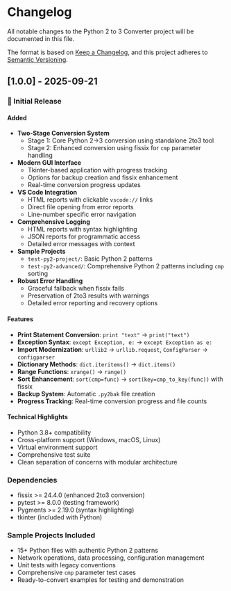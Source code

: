 # Changelog

All notable changes to the Python 2 to 3 Converter project will be documented in this file.

The format is based on [Keep a Changelog](https://keepachangelog.com/en/1.0.0/),
and this project adheres to [Semantic Versioning](https://semver.org/spec/v2.0.0.html).

## [1.0.0] - 2025-09-21

### 🎉 Initial Release

#### Added
- **Two-Stage Conversion System**
  - Stage 1: Core Python 2→3 conversion using standalone 2to3 tool
  - Stage 2: Enhanced conversion using fissix for `cmp` parameter handling
- **Modern GUI Interface**
  - Tkinter-based application with progress tracking
  - Options for backup creation and fissix enhancement
  - Real-time conversion progress updates
- **VS Code Integration**
  - HTML reports with clickable `vscode://` links
  - Direct file opening from error reports
  - Line-number specific error navigation
- **Comprehensive Logging**
  - HTML reports with syntax highlighting
  - JSON reports for programmatic access
  - Detailed error messages with context
- **Sample Projects**
  - `test-py2-project/`: Basic Python 2 patterns
  - `test-py2-advanced/`: Comprehensive Python 2 patterns including `cmp` sorting
- **Robust Error Handling**
  - Graceful fallback when fissix fails
  - Preservation of 2to3 results with warnings
  - Detailed error reporting and recovery options

#### Features
- **Print Statement Conversion**: `print "text"` → `print("text")`
- **Exception Syntax**: `except Exception, e:` → `except Exception as e:`
- **Import Modernization**: `urllib2` → `urllib.request`, `ConfigParser` → `configparser`
- **Dictionary Methods**: `dict.iteritems()` → `dict.items()`
- **Range Functions**: `xrange()` → `range()`
- **Sort Enhancement**: `sort(cmp=func)` → `sort(key=cmp_to_key(func))` with fissix
- **Backup System**: Automatic `.py2bak` file creation
- **Progress Tracking**: Real-time conversion progress and file counts

#### Technical Highlights
- Python 3.8+ compatibility
- Cross-platform support (Windows, macOS, Linux)
- Virtual environment support
- Comprehensive test suite
- Clean separation of concerns with modular architecture

### Dependencies
- fissix >= 24.4.0 (enhanced 2to3 conversion)
- pytest >= 8.0.0 (testing framework)
- Pygments >= 2.19.0 (syntax highlighting)
- tkinter (included with Python)

### Sample Projects Included
- 15+ Python files with authentic Python 2 patterns
- Network operations, data processing, configuration management
- Unit tests with legacy conventions
- Comprehensive `cmp` parameter test cases
- Ready-to-convert examples for testing and demonstration